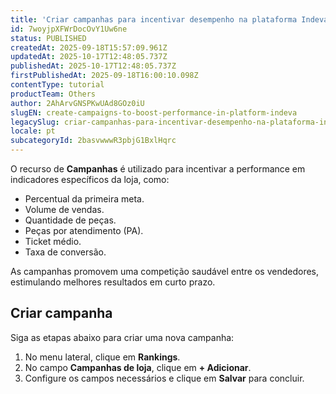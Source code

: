 ```yaml
---
title: 'Criar campanhas para incentivar desempenho na plataforma Indeva'
id: 7woyjpXFWrDocOvY1Uw6ne
status: PUBLISHED
createdAt: 2025-09-18T15:57:09.961Z
updatedAt: 2025-10-17T12:48:05.737Z
publishedAt: 2025-10-17T12:48:05.737Z
firstPublishedAt: 2025-09-18T16:00:10.098Z
contentType: tutorial
productTeam: Others
author: 2AhArvGNSPKwUAd8GOz0iU
slugEN: create-campaigns-to-boost-performance-in-platform-indeva
legacySlug: criar-campanhas-para-incentivar-desempenho-na-plataforma-indeva
locale: pt
subcategoryId: 2basvwwwR3pbjG1BxlHqrc
---
```


O recurso de **Campanhas** é utilizado para incentivar a performance em indicadores específicos da loja, como:

- Percentual da primeira meta.  
- Volume de vendas.  
- Quantidade de peças.  
- Peças por atendimento (PA).  
- Ticket médio.  
- Taxa de conversão.

As campanhas promovem uma competição saudável entre os vendedores, estimulando melhores resultados em curto prazo.

## Criar campanha

Siga as etapas abaixo para criar uma nova campanha:

1. No menu lateral, clique em **Rankings**.  
2. No campo **Campanhas de loja**, clique em **+ Adicionar**.  
3. Configure os campos necessários e clique em **Salvar** para concluir.

